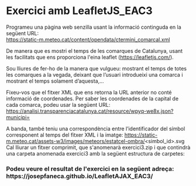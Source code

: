# Exercici amb LeafletJS_EAC3

Programeu una pàgina web senzilla usant la informació continguda en la següent URL:<br>
      https://static-m.meteo.cat/content/opendata/ctermini_comarcal.xml

De manera que es mostri el temps de les comarques de Catalunya, usant les facilitats que ens proporciona
l'eina leaflet (https://leafletjs.com/).

Sou lliures de fer-ho de la manera que vulgueu: mostrant el temps de totes les comarques a la vegada,
deixant que l’usuari introdueixi una comarca i mostrant el temps solament d’aquesta,...

Fixeu-vos que el fitxer XML que ens retorna la URL anterior no conté informació de coordenades. Per saber
les coordenades de la capital de cada comarca, podeu usar la següent URL:
    https://analisi.transparenciacatalunya.cat/resource/wpyq-we8x.json?municipi=<nom>

  A banda, també teniu una correspondència entre l’identificador del símbol corresponent al temps del fitxer
XML i la imatge:
    https://static-m.meteo.cat/assets-w3/images/meteors/estatcel-ombra/<simbol_id>.svg
Cal lliurar un fitxer comprimit, que s'anomenarà exercici3.zip i que contindrà una carpeta anomenada
exercici3 amb la següent estructura de carpetes:
      
  <h3>Podeu veure el resultat de l'exercici en la següent adreça: https://josepfaneca.github.io/LeafletAJAX_EAC3/ <h3>
